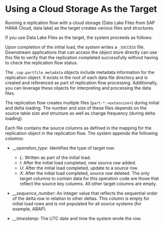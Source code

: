 <!-- loiof918d0dc3a424e83b0107e2048e46aac -->

# Using a Cloud Storage As the Target

Running a replication flow with a cloud storage \(Data Lake Files from SAP HANA Cloud, data lake\) as the target creates various files and structures.

If you use Data Lake Files as the target, the system proceeds as follows:

Upon completion of the initial load, the system writes a `_SUCCESS` file. Downstream applications that can access the object store directly can use this file to verify that the replication completed successfully without having to check the replication flow status.

The `.sap.partfile.metadata` objects include metadata information for the replication object. It exists in the root of each data file directory and is created and referenced as part of replication flow processing. Additionally, you can leverage these objects for interpreting and processing the data files.

The replication flow creates multiple files \(<code>part-*.<i class="varname">&lt;extension&gt;</i></code>\) during initial and delta loading. The number and size of these files depends on the source table size and structure as well as change frequency \(during delta loading\).

Each file contains the source columns as defined in the mapping for the replication object in the replication flow. The system appends the following columns:

-   *\_\_operation\_type*: Identifies the type of target row:
    -   *L*: Written as part of the initial load.
    -   *I*: After the initial load completed, new source row added.
    -   *U*: After the initial load completed, update to a source row.
    -   *X*: After the initial load completed, source row deleted. The only target columns to contain data for this operation code are those that reflect the source key columns. All other target columns are empty.

-   *\_\_sequence\_number*: An integer value that reflects the sequential order of the delta row in relation to other deltas. This column is empty for initial load rows and is not populated for all source systems \(for example, ABAP\).
-   *\_\_timestamp*: The UTC date and time the system wrote the row.

